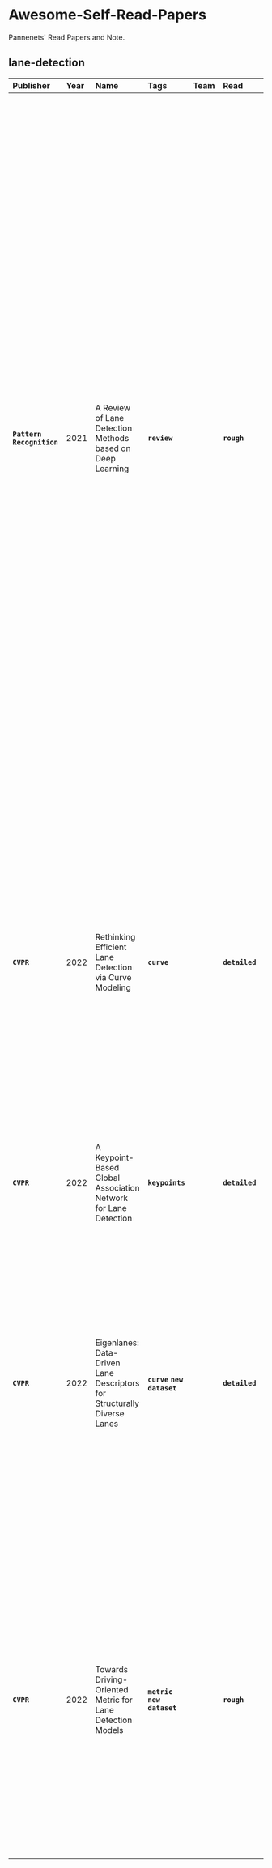 # Awesome-Self-Read-Papers


Pannenets' Read Papers and Note.


## lane-detection 

| Publisher | Year | Name | Tags | Team | Read | Logic |
| :--- | :--- | :--- | :--- | :--- | :--- | :--- |
| <strong><code>Pattern Recognition</code></strong>  | 2021 | A Review of Lane Detection Methods based on Deep Learning | <strong><code>review</code></strong>  |  | <strong><code>rough</code></strong>  | How to extract features: 1) CNN; 2) RNN to merge temporal info (STLNet). 3) Kalman filter for lane tracking prediction. 4) Dilated convolution to prevent loss in downsampling, and could be used many times to gather more. 5) Non-local operations to focus on certain region. 6)<br/>How to cluster: RANSAC. <br/>What to predict: 1) start/end points of lane and their depth. 2) vanishing point (VP) to give geometry info of the scene. 3) a 3-point quadratic curve of lane. <br/>What to post-process: 1) each lane is a class. 2) each lane is a instance. <br/>How to design loss: 1) the imbalance of background and lane. 2) large-margin softmax.<br/>How to pre-process: 1) ROI. 2) inverse perspective transformation.<br/>How to post-process: 1) Density-Based Spatial Clustering of Applications with Noise. 2) <br/>Need to Read: 1) LaneNet, what is parameters regression? 2)<br/> |
| <strong><code>CVPR</code></strong>  | 2022 | Rethinking Efficient Lane Detection via Curve Modeling | <strong><code>curve</code></strong>  |  | <strong><code>detailed</code></strong>  | Curves are more naturally representation of lanes. This paper models lanes as cubic Bezier curves, as they have intrinsic geometry on image. Also, cars usually stay in the middle of two lanes, thus they are symmetric. This paper proposes a module to merge info from flipped features named Feature Flip Fusion. The loss contains curve regression loss, lane existence loss and segmentation loss to provide a more spatial feature map.<br/> |
| <strong><code>CVPR</code></strong>  | 2022 | A Keypoint-Based Global Association Network for Lane Detection | <strong><code>keypoints</code></strong>  |  | <strong><code>detailed</code></strong>  | This paper directly regress keypoints to start point directly, where offsets are predicted.<br/> |
| <strong><code>CVPR</code></strong>  | 2022 | Eigenlanes: Data-Driven Lane Descriptors for Structurally Diverse Lanes<br/> | <strong><code>curve</code></strong> <strong><code>new dataset</code></strong>  |  | <strong><code>detailed</code></strong>  | It is a paper mainly about how to model a curved/straight lane.  This paper contains (1) lane candidates generation: take lanes from training set, and find their SVD. (2) a network, predicting probability of lane cad, scores of lanes combination, and regressing the offset of combination. NMS and MWCS are used in post processing. The work performs well on curved lanes than others. <br/> |
| <strong><code>CVPR</code></strong>  | 2022 | Towards Driving-Oriented Metric for Lane Detection Models | <strong><code>metric</code></strong> <strong><code>new dataset</code></strong>  |  | <strong><code>rough</code></strong>  | This paper proposed two autonomous driving oriented metrics: 1) end to end lateral deviation metrics, 2) per-frame simulated lateral deviation metric. Traditional metric could have strongly negative correlations with them, thus some methods could have been overfitting to the dataset. The two metrics are mainly about the deviation between lane center.<br/> |

